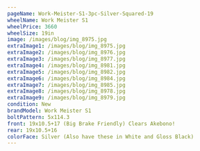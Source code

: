 ```yaml
---
pageName: Work-Meister-S1-3pc-Silver-Squared-19
wheelName: Work Meister S1
wheelPrice: 3660
wheelSize: 19in
image: /images/blog/img_8975.jpg
extraImage1: /images/blog/img_8975.jpg
extraImage2: /images/blog/img_8976.jpg
extraImage3: /images/blog/img_8977.jpg
extraImage4: /images/blog/img_8981.jpg
extraImage5: /images/blog/img_8982.jpg
extraImage6: /images/blog/img_8984.jpg
extraImage7: /images/blog/img_8985.jpg
extraImage8: /images/blog/img_8978.jpg
extraImage9: /images/blog/img_8979.jpg
condition: New
brandModel: Work Meister S1
boltPattern: 5x114.3
front: 19x10.5+17 (Big Brake Friendly) Clears Akebono!
rear: 19x10.5+16
colorFace: Silver (Also have these in White and Gloss Black)
---
```

